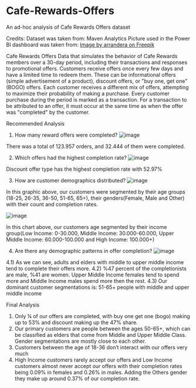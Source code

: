 # Cafe-Rewards-Offers
An ad-hoc analysis of Cafe Rewards Offers dataset 

Credits:
Dataset was taken from: Maven Analytics
Picture used in the Power BI dashboard was taken from:
<a href="https://www.freepik.com/free-vector/coffee-logo-template-design-minimalist_36277688.htm#fromView=search&page=1&position=19&uuid=662712dd-19be-42db-910b-4aa244367088">Image by arrandera on Freepik</a>

Cafe Rewards Offers 
Data that simulates the behavior of Cafe Rewards members over a 30-day period, including their transactions and responses to promotional offers. 
Customers receive offers once every few days and have a limited time to redeem them. These can be informational offers (simple advertisement of a product), discount offers, or "buy one, get one" (BOGO) offers. Each customer receives a different mix of offers, attempting to maximize their probability of making a purchase. 
Every customer purchase during the period is marked as a transaction. For a transaction to be attributed to an offer, it must occur at the same time as when the offer was "completed" by the customer.

Recommended Analysis
1) How many reward offers were completed? 
 ![image](https://github.com/user-attachments/assets/ebbab980-b807-4d31-b622-2036b9870492)

There was a total of 123.957 orders, and 32.444 of them were completed.

2) Which offers had the highest completion rate?
![image](https://github.com/user-attachments/assets/a27476be-4a5a-4a6d-a4cb-6dc2444e693c)

Discount offer type has the highest completion rate with 52.97%

3) How are customer demographics distributed? 
![image](https://github.com/user-attachments/assets/49aad703-a40c-4e59-ba24-6fa24afc8163)

In this graphic above, our customers were segmented by their age groups (18-25, 26-35, 36-50, 51-65, 65+), their genders(Female, Male and Other) with their count and completion rates.

 ![image](https://github.com/user-attachments/assets/7b2d98e8-beff-4908-81df-8afb8afc53d5)
 
In this chart above, our customers age segmented by their income group(Low Income: 0-30.000, Middle Income: 30.000-60.000, Upper Middle Income: 60.000-100.000 and High Income: 100.000+)

4) Are there any demographic patterns in offer completion?
 ![image](https://github.com/user-attachments/assets/df214240-e093-43bc-9686-3c4a2b91745f)

4.1) As we can see, adults and elders with middle to upper middle income tend to complete their offers more. 
4.2) %47 percent of the completionists are male, %41 are women. Upper Middle Income females tend to spend more and Middle Income males spend more then the rest.
4.3) Our dominant customer segmentations is: 51-65+ people with middle and upper middle income

Final Analysis
1) Only ¼ of our offers are completed, with buy one get one (bogo) making up to 53% and discount making up the 47% share.
2) Our primary customers are people between the ages 50-65+, which can be classified as elders that come from Middle and Upper Middle Class. Gender segmentations are mostly close to each other.
3) Customers between the age of 18-36 don’t interact with our offers very much
4) High Income customers rarely accept our offers and Low Income customers almost never accept our offers with their completion rates being 0.09% in females and 0.26% in males. Adding the Others gender they make up around 0.37% of our completion rate.
